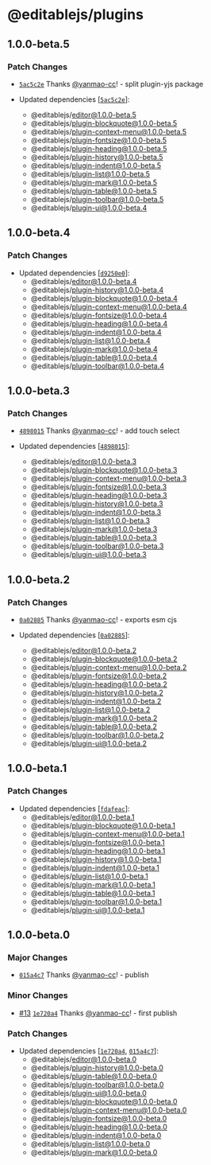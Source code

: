 # @editablejs/plugins

## 1.0.0-beta.5

### Patch Changes

- [`5ac5c2e`](https://github.com/editablejs/editable/commit/5ac5c2e5b4a879dc52c38d95712692f05a21ab78) Thanks [@yanmao-cc](https://github.com/yanmao-cc)! - split plugin-yjs package

- Updated dependencies [[`5ac5c2e`](https://github.com/editablejs/editable/commit/5ac5c2e5b4a879dc52c38d95712692f05a21ab78)]:
  - @editablejs/editor@1.0.0-beta.5
  - @editablejs/plugin-blockquote@1.0.0-beta.5
  - @editablejs/plugin-context-menu@1.0.0-beta.5
  - @editablejs/plugin-fontsize@1.0.0-beta.5
  - @editablejs/plugin-heading@1.0.0-beta.5
  - @editablejs/plugin-history@1.0.0-beta.5
  - @editablejs/plugin-indent@1.0.0-beta.5
  - @editablejs/plugin-list@1.0.0-beta.5
  - @editablejs/plugin-mark@1.0.0-beta.5
  - @editablejs/plugin-table@1.0.0-beta.5
  - @editablejs/plugin-toolbar@1.0.0-beta.5
  - @editablejs/plugin-ui@1.0.0-beta.4

## 1.0.0-beta.4

### Patch Changes

- Updated dependencies [[`d9250e0`](https://github.com/editablejs/editable/commit/d9250e0ec00951cd2246813ac13c5e1fa2a7faeb)]:
  - @editablejs/editor@1.0.0-beta.4
  - @editablejs/plugin-history@1.0.0-beta.4
  - @editablejs/plugin-blockquote@1.0.0-beta.4
  - @editablejs/plugin-context-menu@1.0.0-beta.4
  - @editablejs/plugin-fontsize@1.0.0-beta.4
  - @editablejs/plugin-heading@1.0.0-beta.4
  - @editablejs/plugin-indent@1.0.0-beta.4
  - @editablejs/plugin-list@1.0.0-beta.4
  - @editablejs/plugin-mark@1.0.0-beta.4
  - @editablejs/plugin-table@1.0.0-beta.4
  - @editablejs/plugin-toolbar@1.0.0-beta.4

## 1.0.0-beta.3

### Patch Changes

- [`4898015`](https://github.com/editablejs/editable/commit/489801580e1679b098f898625a9b28e7ec112332) Thanks [@yanmao-cc](https://github.com/yanmao-cc)! - add touch select

- Updated dependencies [[`4898015`](https://github.com/editablejs/editable/commit/489801580e1679b098f898625a9b28e7ec112332)]:
  - @editablejs/editor@1.0.0-beta.3
  - @editablejs/plugin-blockquote@1.0.0-beta.3
  - @editablejs/plugin-context-menu@1.0.0-beta.3
  - @editablejs/plugin-fontsize@1.0.0-beta.3
  - @editablejs/plugin-heading@1.0.0-beta.3
  - @editablejs/plugin-history@1.0.0-beta.3
  - @editablejs/plugin-indent@1.0.0-beta.3
  - @editablejs/plugin-list@1.0.0-beta.3
  - @editablejs/plugin-mark@1.0.0-beta.3
  - @editablejs/plugin-table@1.0.0-beta.3
  - @editablejs/plugin-toolbar@1.0.0-beta.3
  - @editablejs/plugin-ui@1.0.0-beta.3

## 1.0.0-beta.2

### Patch Changes

- [`0a02885`](https://github.com/editablejs/editable/commit/0a028851cee60fe7ff97a9b109138b3f5fba2db7) Thanks [@yanmao-cc](https://github.com/yanmao-cc)! - exports esm cjs

- Updated dependencies [[`0a02885`](https://github.com/editablejs/editable/commit/0a028851cee60fe7ff97a9b109138b3f5fba2db7)]:
  - @editablejs/editor@1.0.0-beta.2
  - @editablejs/plugin-blockquote@1.0.0-beta.2
  - @editablejs/plugin-context-menu@1.0.0-beta.2
  - @editablejs/plugin-fontsize@1.0.0-beta.2
  - @editablejs/plugin-heading@1.0.0-beta.2
  - @editablejs/plugin-history@1.0.0-beta.2
  - @editablejs/plugin-indent@1.0.0-beta.2
  - @editablejs/plugin-list@1.0.0-beta.2
  - @editablejs/plugin-mark@1.0.0-beta.2
  - @editablejs/plugin-table@1.0.0-beta.2
  - @editablejs/plugin-toolbar@1.0.0-beta.2
  - @editablejs/plugin-ui@1.0.0-beta.2

## 1.0.0-beta.1

### Patch Changes

- Updated dependencies [[`fdafeac`](https://github.com/editablejs/editable/commit/fdafeacb8da94a19fd5b74dab621add727b8d1fd)]:
  - @editablejs/editor@1.0.0-beta.1
  - @editablejs/plugin-blockquote@1.0.0-beta.1
  - @editablejs/plugin-context-menu@1.0.0-beta.1
  - @editablejs/plugin-fontsize@1.0.0-beta.1
  - @editablejs/plugin-heading@1.0.0-beta.1
  - @editablejs/plugin-history@1.0.0-beta.1
  - @editablejs/plugin-indent@1.0.0-beta.1
  - @editablejs/plugin-list@1.0.0-beta.1
  - @editablejs/plugin-mark@1.0.0-beta.1
  - @editablejs/plugin-table@1.0.0-beta.1
  - @editablejs/plugin-toolbar@1.0.0-beta.1
  - @editablejs/plugin-ui@1.0.0-beta.1

## 1.0.0-beta.0

### Major Changes

- [`015a4c7`](https://github.com/editablejs/editable/commit/015a4c788896d238bb67b09d117675a442e28903) Thanks [@yanmao-cc](https://github.com/yanmao-cc)! - publish

### Minor Changes

- [#13](https://github.com/editablejs/editable/pull/13) [`1e720a4`](https://github.com/editablejs/editable/commit/1e720a42cdffe82a5003df522c8021f431ba6674) Thanks [@yanmao-cc](https://github.com/yanmao-cc)! - first publish

### Patch Changes

- Updated dependencies [[`1e720a4`](https://github.com/editablejs/editable/commit/1e720a42cdffe82a5003df522c8021f431ba6674), [`015a4c7`](https://github.com/editablejs/editable/commit/015a4c788896d238bb67b09d117675a442e28903)]:
  - @editablejs/editor@1.0.0-beta.0
  - @editablejs/plugin-history@1.0.0-beta.0
  - @editablejs/plugin-table@1.0.0-beta.0
  - @editablejs/plugin-toolbar@1.0.0-beta.0
  - @editablejs/plugin-ui@1.0.0-beta.0
  - @editablejs/plugin-blockquote@1.0.0-beta.0
  - @editablejs/plugin-context-menu@1.0.0-beta.0
  - @editablejs/plugin-fontsize@1.0.0-beta.0
  - @editablejs/plugin-heading@1.0.0-beta.0
  - @editablejs/plugin-indent@1.0.0-beta.0
  - @editablejs/plugin-list@1.0.0-beta.0
  - @editablejs/plugin-mark@1.0.0-beta.0
